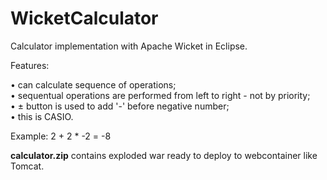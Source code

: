 # WicketCalculator

Calculator implementation with Apache Wicket in Eclipse.

Features:

• can calculate sequence of operations;<br>
• sequentual operations are performed from left to right - not by priority;<br>
• ± button is used to add '-' before negative number;<br>
• this is CASIO.

Example: 2 + 2 * -2 = -8

<b>calculator.zip</b> contains exploded war ready to deploy to webcontainer like Tomcat.
